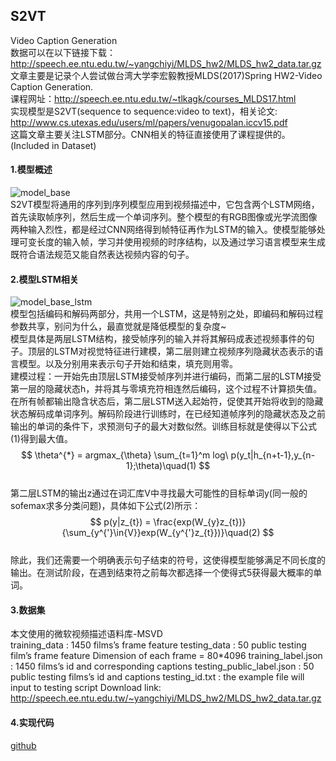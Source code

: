 ## S2VT
Video Caption Generation  
数据可以在以下链接下载：
http://speech.ee.ntu.edu.tw/~yangchiyi/MLDS_hw2/MLDS_hw2_data.tar.gz
文章主要是记录个人尝试做台湾大学李宏毅教授MLDS(2017)Spring HW2-Video Caption Generation.  
课程网址：<http://speech.ee.ntu.edu.tw/~tlkagk/courses_MLDS17.html>  
实现模型是S2VT(sequence to sequence:video to text)，相关论文:  
<http://www.cs.utexas.edu/users/ml/papers/venugopalan.iccv15.pdf>  
这篇文章主要关注LSTM部分。CNN相关的特征直接使用了课程提供的。(Included in Dataset)  

#### 1.模型概述
![model_base](s2vt/QQ20190202-221705@2x.png)  
S2VT模型将通用的序列到序列模型应用到视频描述中，它包含两个LSTM网络，首先读取帧序列，然后生成一个单词序列。整个模型的有RGB图像或光学流图像两种输入烈性，都是经过CNN网络得到帧特征再作为LSTM的输入。使模型能够处理可变长度的输入帧，学习并使用视频的时序结构，以及通过学习语言模型来生成既符合语法规范又能自然表达视频内容的句子。  
#### 2.模型LSTM相关  
![model_base_lstm](s2vt/QQ20190203-223513@2x.png)  
模型包括编码和解码两部分，共用一个LSTM，这是特别之处，即编码和解码过程参数共享，别问为什么，最直觉就是降低模型的复杂度~  
模型具体是两层LSTM结构，接受帧序列的输入并将其解码成表述视频事件的句子。顶层的LSTM对视觉特征进行建模，第二层则建立视频序列隐藏状态表示的语言模型。<BOS>以及<EOS>分别用来表示句子开始和结束，<pad>填充则用零。  
建模过程：一开始先由顶层LSTM接受帧序列并进行编码，而第二层的LSTM接受第一层的隐藏状态h，并将其与零填充符相连然后编码，这个过程不计算损失值。在所有帧都输出隐含状态后，第二层LSTM送入起始符<BOS>，促使其开始将收到的隐藏状态解码成单词序列。解码阶段进行训练时，在已经知道帧序列的隐藏状态及之前输出的单词的条件下，求预测句子的最大对数似然。训练目标就是使得以下公式(1)得到最大值。
$$
\theta^{*} = argmax_{\theta} \sum_{t=1}^m log\ p(y_t|h_{n+t-1},y_{n-1};\theta)\quad(1)
$$  
第二层LSTM的输出z通过在词汇库V中寻找最大可能性的目标单词y(同一般的sofemax求多分类问题)，具体如下公式(2)所示：  
$$
p(y|z_{t}) = \frac{exp(W_{y}z_{t})}{\sum_{y^{'}\in{V}}exp(W_{y^{'}z_{t}})}\quad(2)
$$  
除此，我们还需要一个明确表示句子结束的符号<EOS>，这使得模型能够满足不同长度的输出。在测试阶段，在遇到结束符之前每次都选择一个使得式5获得最大概率的单词。 
#### 3.数据集 
本文使用的微软视频描述语料库-MSVD  
training_data  : 1450 films’s frame feature
testing_data  :   50 public testing film’s frame feature
Dimension of each frame = 80*4096
training_label.json : 1450 films’s id and corresponding captions
testing_public_label.json : 50 public testing films’s id and captions
testing_id.txt : the example file will input to testing script
Download link: <http://speech.ee.ntu.edu.tw/~yangchiyi/MLDS_hw2/MLDS_hw2_data.tar.gz>  
#### 4.实现代码
[github](git@github.com:xiehuateng/S2VT.git)
